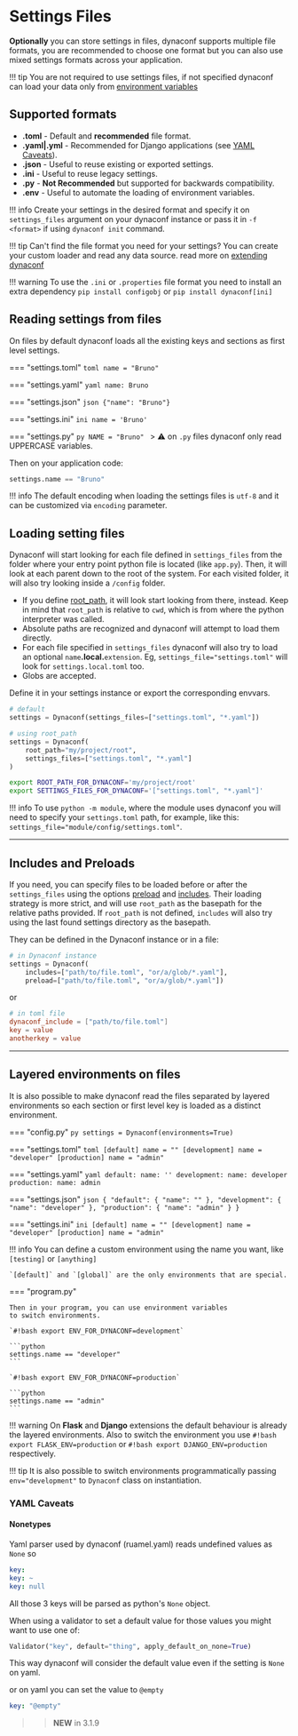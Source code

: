 # Settings Files

**Optionally** you can store settings in files, dynaconf supports multiple
file formats, you are recommended to choose one format but you can also use
mixed settings formats across your application.


!!! tip
    You are not required to use settings files, if not specified dynaconf
    can load your data only from [environment variables](envvars.md)

## Supported formats

- **.toml** - Default and **recommended** file format.
- **.yaml|.yml** - Recommended for Django applications (see [YAML Caveats](#yaml-caveats)).
- **.json** - Useful to reuse existing or exported settings.
- **.ini** - Useful to reuse legacy settings.
- **.py** - **Not Recommended** but supported for backwards compatibility.
- **.env** - Useful to automate the loading of environment variables.

!!! info
    Create your settings in the desired format and specify it on `settings_files`
    argument on your dynaconf instance or pass it in `-f <format>` if using `dynaconf init` command.

!!! tip
    Can't find the file format you need for your settings?
    You can create your custom loader and read any data source.
    read more on [extending dynaconf](advanced.md)

!!! warning
    To use the `.ini` or `.properties` file format you need to install an extra dependency
    `pip install configobj` or `pip install dynaconf[ini]`

## Reading settings from files

On files by default dynaconf loads all the existing keys and sections
as first level settings.

=== "settings.toml"
    ```toml
    name = "Bruno"
    ```

=== "settings.yaml"
    ```yaml
    name: Bruno
    ```

=== "settings.json"
    ```json
    {"name": "Bruno"}
    ```

=== "settings.ini"
    ```ini
    name = 'Bruno'
    ```

=== "settings.py"
    ```py
    NAME = "Bruno"
    ```
    > ⚠️ on `.py` files dynaconf only read UPPERCASE variables.

Then on your application code:

```python
settings.name == "Bruno"
```

!!! info
    The default encoding when loading the settings files is `utf-8` and it can be customized
    via `encoding` parameter.

## Loading setting files

Dynaconf will start looking for each file defined in `settings_files` from the folder where your entry point python file is located (like `app.py`). Then, it will look at each parent down to the root of the system. For each visited folder, it will also try looking inside a `/config` folder.

- If you define [root_path](configuration.md/#root_path), it will look start looking from there, instead. Keep in mind that `root_path` is relative to `cwd`, which is from where the python interpreter was called.
- Absolute paths are recognized and dynaconf will attempt to load them directly.
- For each file specified in `settings_files` dynaconf will also try to load an optional `name`**.local.**`extension`. Eg, `settings_file="settings.toml"` will look for `settings.local.toml` too.
- Globs are accepted.

Define it in your settings instance or export the corresponding envvars.

```python
# default
settings = Dynaconf(settings_files=["settings.toml", "*.yaml"])

# using root_path
settings = Dynaconf(
    root_path="my/project/root",
    settings_files=["settings.toml", "*.yaml"]
)
```

```bash
export ROOT_PATH_FOR_DYNACONF='my/project/root'
export SETTINGS_FILES_FOR_DYNACONF='["settings.toml", "*.yaml"]'
```

!!! info
    To use `python -m module`, where the module uses dynaconf you will need to
    specify your `settings.toml` path, for example, like this: `settings_file="module/config/settings.toml"`.

---

## Includes and Preloads

If you need, you can specify files to be loaded before or after the `settings_files` using the options [preload](configuration.md#preload) and [includes](configuration.md#includes). Their loading strategy is more strict, and will use `root_path` as the basepath for the relative paths provided. If `root_path` is not defined, `includes` will also try using the last found settings directory as the basepath.

They can be defined in the Dynaconf instance or in a file:

```py
# in Dynaconf instance
settings = Dynaconf(
    includes=["path/to/file.toml", "or/a/glob/*.yaml"],
    preload=["path/to/file.toml", "or/a/glob/*.yaml"])
```

or

```toml
# in toml file
dynaconf_include = ["path/to/file.toml"]
key = value
anotherkey = value
```

---

## Layered environments on files

It is also possible to make dynaconf read the files separated by layered
environments so each section or first level key is loaded as a
distinct environment.

=== "config.py"
    ```py
    settings = Dynaconf(environments=True)
    ```

=== "settings.toml"
    ```toml
    [default]
    name = ""
    [development]
    name = "developer"
    [production]
    name = "admin"
    ```

=== "settings.yaml"
    ```yaml
    default:
        name: ''
    development:
        name: developer
    production:
        name: admin
    ```

=== "settings.json"
    ```json
    {
        "default": {
            "name": ""
        },
        "development": {
            "name": "developer"
        },
        "production": {
            "name": "admin"
        }
    }
    ```

=== "settings.ini"
    ```ini
    [default]
    name = ""
    [development]
    name = "developer"
    [production]
    name = "admin"
    ```

!!! info
    You can define a custom environment using the name you want, like `[testing]` or `[anything]`

    `[default]` and `[global]` are the only environments that are special.

=== "program.py"

    Then in your program, you can use environment variables
    to switch environments.

    `#!bash export ENV_FOR_DYNACONF=development`

    ```python
    settings.name == "developer"
    ```

    `#!bash export ENV_FOR_DYNACONF=production`

    ```python
    settings.name == "admin"
    ```

!!! warning
    On **Flask** and **Django** extensions the default behaviour is already
    the layered environments.
    Also to switch the environment you use `#!bash export FLASK_ENV=production` or `#!bash export DJANGO_ENV=production` respectively.

!!! tip
    It is also possible to switch environments programmatically passing
    `env="development"` to `Dynaconf` class on instantiation.

### YAML Caveats

#### Nonetypes

Yaml parser used by dynaconf (ruamel.yaml) reads undefined values as `None` so

```yaml
key:
key: ~
key: null
```

All those 3 keys will be parsed as python's `None` object.

When using a validator to set a default value for those values you might want to use one of:

```py
Validator("key", default="thing", apply_default_on_none=True)
```

This way dynaconf will consider the default value even if the setting is `None` on yaml.

or on yaml you can set the value to `@empty`

```yaml
key: "@empty"
```
>> **NEW** in 3.1.9
